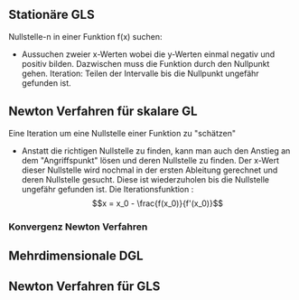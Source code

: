 ## Stationäre GLS
Nullstelle-n in einer Funktion f(x) suchen:
- Aussuchen zweier x-Werten wobei die y-Werten einmal negativ und positiv bilden. Dazwischen muss die Funktion durch den Nullpunkt gehen. Iteration: Teilen der Intervalle bis die Nullpunkt ungefähr gefunden ist.

## Newton Verfahren für skalare GL
Eine Iteration um eine Nullstelle einer Funktion zu "schätzen"
- Anstatt die richtigen Nullstelle zu finden, kann man auch den Anstieg an dem "Angriffspunkt" lösen und deren Nullstelle zu finden. Der x-Wert dieser Nullstelle wird nochmal in der ersten Ableitung gerechnet und deren Nullstelle gesucht. Diese ist wiederzuholen bis die Nullstelle ungefähr gefunden ist.
Die Iterationsfunktion :
$$x = x_0 - \frac{f(x_0)}{f'(x_0)}$$
### Konvergenz Newton Verfahren


## Mehrdimensionale DGL
## Newton Verfahren für GLS
